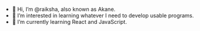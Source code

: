 - 👋 Hi, I’m @raiksha, also known as Akane. 
- 👀 I’m interested in learning whatever I need to develop usable programs.
- 🌱 I’m currently learning React and JavaScript.

<!---
raiksha/raiksha is a ✨ special ✨ repository because its `README.md` (this file) appears on your GitHub profile.
You can click the Preview link to take a look at your changes.
--->
